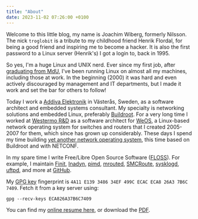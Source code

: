 ```yaml
---
title: "About"
date: 2023-11-02 07:26:00 +0100
---
```


Welcome to this little blog, my name is Joachim Wiberg, formerly
Nilsson.  The nick `troglobit` is a tribute to my childhood friend
Henrik Flordal, for being a good friend and inspiring me to become a
hacker.  It is also the first password to a Linux server (Henrik's) I
got a login to, back in 1995.

So yes, I'm a huge Linux and UNIX nerd.  Ever since my first job, after
[graduating from MdU][resume], I've been running Linux on almost all my
machines, including those at work.  In the beginning (2000) it was hard
and even actively discouraged by management and IT departments, but I
made it work and set the bar for others to follow!

Today I work a [Addiva Elektronik](https://addiva.se) in Västerås,
Sweden, as a software architect and embedded systems consultant.  My
specialty is networking solutions and embedded Linux, preferably
[Buildroot](https://buildroot.org).  For a very long time I worked at
[Westermo R&D][westermo] as a software architect for [WeOS][], a
Linux-based network operating system for switches and routers that I
created 2005-2007 for them, which since has grown up considerably.
These days I spend my time building [yet another network operating
system][infix], this time based on Buildroot and with NETCONF.

In my spare time I write Free/Libre Open Source Software ([FLOSS][]).
For example, I maintain [Finit][], [Inadyn][], [pimd][], [mrouted][],
[SMCRoute][], [sysklogd][], [uftpd][], and more at [GitHub][].

My [GPG key][] fingerprint is `4A11 E139 3486 34EF 499C ECAC ECA8 26A3
7B6C 7409`.  Fetch it from a key server using:

    gpg --recv-keys ECA826A37B6C7409

You can find my [online resume here][resume], or download the [PDF][].

[Finit]:    /finit.html
[Inadyn]:   /inadyn.html
[pimd]:     /pimd.html
[mrouted]:  /mrouted.html
[SMCRoute]: /smcroute.html
[uftpd]:    /uftpd.html
[westermo]: https://www.westermo.com
[WeOS]:     https://www.westermo.com/web/web_en_idc_com.nsf/AllDocuments/771C3C1ECF9B9550C1257E58002B89B3
[FLOSS]:    https://en.wikipedia.org/wiki/Free_and_open-source_software
[GitHub]:   https://github.com/troglobit/
[sysklogd]: https://github.com/troglobit/sysklogd
[GPG key]:  http://keys.gnupg.net/pks/lookup?search=0xECA826A37B6C7409&fingerprint=on&op=index
[resume]:   https://resume.troglobit.com
[PDF]:      https://resume.troglobit.com/resume.pdf
[infix]:    https://github.com/kernelkit/infix
